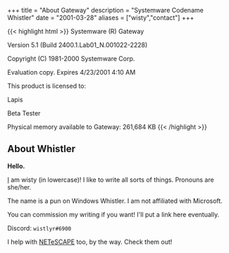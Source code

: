 +++
title = "About Gateway"
description = "Systemware Codename Whistler"
date = "2001-03-28"
aliases = ["wisty","contact"]
+++

{{< highlight html >}}
Systemware (R) Gateway

Version 5.1 (Build 2400.1.Lab01_N.001022-2228)

Copyright (C) 1981-2000 Systemware Corp.

Evaluation copy. Expires 4/23/2001 4:10 AM

This product is licensed to:

Lapis

Beta Tester

Physical memory available to Gateway: 261,684 KB
{{< /highlight >}}

## About Whistler

**Hello.**

[I](/lapis/) am wisty (in lowercase)! I like to write all sorts of things. Pronouns are she/her.

The name is a pun on Windows Whistler. I am not affiliated with Microsoft.

You can commission my writing if you want! I'll put a link here eventually.

Discord: `wistlyr#6900`

I help with [NETeSCAPE](https://netescape.org) too, by the way. Check them out!
